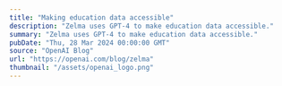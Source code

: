 ```yaml
---
title: "Making education data accessible"
description: "Zelma uses GPT-4 to make education data accessible."
summary: "Zelma uses GPT-4 to make education data accessible."
pubDate: "Thu, 28 Mar 2024 00:00:00 GMT"
source: "OpenAI Blog"
url: "https://openai.com/blog/zelma"
thumbnail: "/assets/openai_logo.png"
---
```


